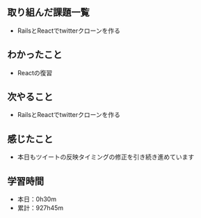 ## 取り組んだ課題一覧
- RailsとReactでtwitterクローンを作る
## わかったこと
- Reactの復習
## 次やること
- RailsとReactでtwitterクローンを作る
## 感じたこと
- 本日もツイートの反映タイミングの修正を引き続き進めています
## 学習時間
- 本日：0h30m
- 累計：927h45m
